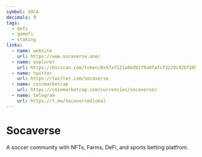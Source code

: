 ```yaml
---
symbol: SOCA
decimals: 9
tags:
  - defi
  - gamefi
  - staking
links:
  - name: website
    url: https://www.socaverse.one/
  - name: explorer
    url: https://bscscan.com/token/0x57af121a8ddb1f9a8fafcf3229c92bf2856a8a29
  - name: twitter
    url: https://twitter.com/Socaverse
  - name: coinmarketcap
    url: https://coinmarketcap.com/currencies/socaverse/
  - name: telegram
    url: https://t.me/SocaverseGlobal
---
```


# Socaverse

A soccer community with NFTs, Farms, DeFi, and sports betting platfrom.
